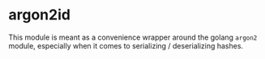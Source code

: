 # argon2id

This module is meant as a convenience wrapper around the golang `argon2` module, especially when it comes to serializing / deserializing hashes.